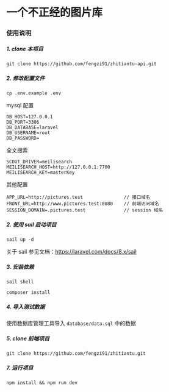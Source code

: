 # 一个不正经的图片库


### 使用说明

##### 1. clone 本项目

`git clone https://github.com/fengzi91/zhitiantu-api.git`

##### 2. 修改配置文件
`cp .env.example .env`

   mysql 配置
    
   ```
DB_HOST=127.0.0.1
DB_PORT=3306
DB_DATABASE=laravel
DB_USERNAME=root
DB_PASSWORD=
   ```

   全文搜索
   
   ```
SCOUT_DRIVER=meilisearch
MEILISEARCH_HOST=http://127.0.0.1:7700
MEILISEARCH_KEY=masterKey
  ```

   其他配置

   ```
APP_URL=http://pictures.test               // 接口域名
FRONT_URL=http://www.pictures.test:8080    // 前端访问域名 
SESSION_DOMAIN=.pictures.test              // session 域名
   ```

##### 2. 使用 sail 启动项目
    
   `sail up -d`
  
   关于 sail 参见文档：https://laravel.com/docs/8.x/sail
    
##### 3. 安装依赖

  `sail shell`
   
  `composer install`
      
##### 4. 导入测试数据

  使用数据库管理工具导入 `database/data.sql` 中的数据

##### 5. clone 前端项目
    
`git clone https://github.com/fengzi91/zhitiantu.git` 
   
##### 7. 运行项目
  `npm install && npm run dev`        
   
